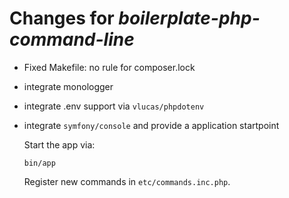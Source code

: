 # Changes for *boilerplate-php-command-line*

- Fixed Makefile: no rule for composer.lock
- integrate monologger
- integrate .env support via `vlucas/phpdotenv`
- integrate `symfony/console` and provide a application startpoint

  Start the app via:
  ```
  bin/app
  ```

  Register new commands in `etc/commands.inc.php`.
